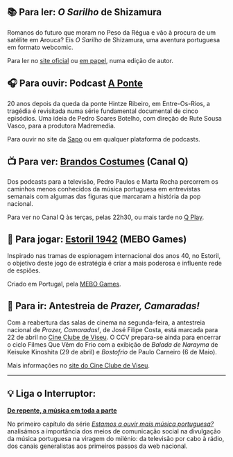 ## 📚 Para ler: _O Sarilho_ de Shizamura

Romanos do futuro que moram no Peso da Régua e vão à procura de um satélite em Arouca? Eis _O Sarilho_ de Shizamura, uma aventura portuguesa em formato webcomic.

Para ler no [site oficial](https://sarilho.net/) ou [em papel](https://sarilho.net/loja), numa edição de autor.

## 🎧 Para ouvir: Podcast [A Ponte](https://24.sapo.pt/atualidade/especiais/a-ponte)

20 anos depois da queda da ponte Hintze Ribeiro, em Entre-Os-Rios, a tragédia é revisitada numa série fundamental documental de cinco episódios. Uma ideia de Pedro Soares Botelho, com direção de Rute Sousa Vasco, para a produtora Madremedia.

Para ouvir no site da [Sapo]((https://24.sapo.pt/atualidade/especiais/a-ponte)) ou em qualquer plataforma de podcasts.

## 📺 Para ver: [Brandos Costumes](https://brandoscostumes.pt/) (Canal Q)

Dos podcasts para a televisão, Pedro Paulos e Marta Rocha percorrem os caminhos menos conhecidos da música portuguesa em entrevistas semanais com algumas das figuras que marcaram a história da pop nacional.

Para ver no Canal Q às terças, pelas 22h30, ou mais tarde no [Q Play](https://www.qplay.pt/programs/collection-3jrkd4r3c6y).

## 🎲 Para jogar: [Estoril 1942](http://www.mebo.pt/index.php/pt/catalog/jogos/estoril-1942-super-box) (MEBO Games)

Inspirado nas tramas de espionagem internacional dos anos 40, no Estoril, o objetivo deste jogo de estratégia é criar a mais poderosa e influente rede de espiões.

Criado em Portugal, pela [MEBO Games]((http://www.mebo.pt/index.php/pt/catalog/jogos/estoril-1942-super-box)).

## 🎡 Para ir: Antestreia de _Prazer, Camaradas!_
Com a reabertura das salas de cinema na segunda-feira, a antestreia nacional de _Prazer, Camaradas!_, de José Filipe Costa, está marcada para 22 de abril no [Cine Clube de Viseu](https://cineclubeviseu.pt/). O CCV prepara-se ainda para encerrar o ciclo Filmes Que Vêm do Frio com a exibição de _Balada de Narayma_ de Keisuke Kinoshita (29 de abril) e _Bostofrio_ de Paulo Carneiro (6 de Maio).

Mais informações no [site do Cine Clube de Viseu](https://cineclubeviseu.pt/Abril-no-CCV).

_____

## 💡 Liga o Interruptor:

**[De repente, a música em toda a parte](https://interruptor.pt/artigos/de-repente-musica-em-toda-a-parte)**

No primeiro capítulo da série _[Estamos a ouvir mais música portuguesa?](https://interruptor.pt/categorias/serie-estamos-a-ouvir-mais-musica-portuguesa)_ analisámos a importância dos meios de comunicação social na divulgação da música portuguesa na viragem do milénio: da televisão por cabo à rádio, dos canais generalistas aos primeiros passos da web nacional.
